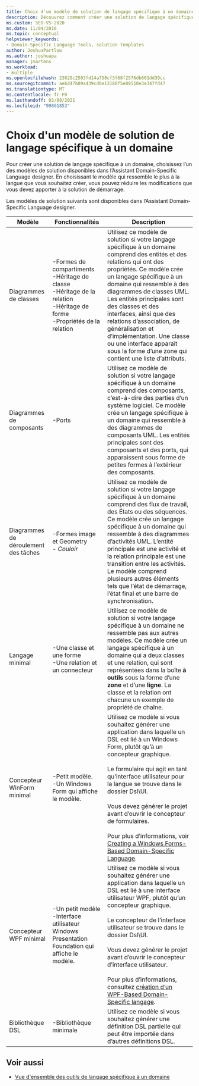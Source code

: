 ```yaml
---
title: Choix d'un modèle de solution de langage spécifique à un domaine
description: Découvrez comment créer une solution de langage spécifique à un domaine en choisissant l’un des modèles de solution disponibles dans l’Assistant Domain-Specific Language designer.
ms.custom: SEO-VS-2020
ms.date: 11/04/2016
ms.topic: conceptual
helpviewer_keywords:
- Domain-Specific Language Tools, solution templates
author: JoshuaPartlow
ms.author: joshuapa
manager: jmartens
ms.workload:
- multiple
ms.openlocfilehash: 23629c2503fd14a758cf3f68f2576db601dd39cc
ms.sourcegitcommit: ae6d47b09a439cd0e13180f5e89510e3e347fd47
ms.translationtype: MT
ms.contentlocale: fr-FR
ms.lasthandoff: 02/08/2021
ms.locfileid: "99861853"
---
```

# <a name="choosing-a-domain-specific-language-solution-template"></a>Choix d'un modèle de solution de langage spécifique à un domaine
Pour créer une solution de langage spécifique à un domaine, choisissez l’un des modèles de solution disponibles dans l’Assistant Domain-Specific Language designer. En choisissant le modèle qui ressemble le plus à la langue que vous souhaitez créer, vous pouvez réduire les modifications que vous devez apporter à la solution de démarrage.

 Les modèles de solution suivants sont disponibles dans l’Assistant Domain-Specific Language designer.

|Modèle|Fonctionnalités|Description|
|-|-|-|
|Diagrammes de classes|-Formes de compartiments<br />-Héritage de classe<br />-Héritage de la relation<br />-Héritage de forme<br />-Propriétés de la relation|Utilisez ce modèle de solution si votre langage spécifique à un domaine comprend des entités et des relations qui ont des propriétés. Ce modèle crée un langage spécifique à un domaine qui ressemble à des diagrammes de classes UML. Les entités principales sont des classes et des interfaces, ainsi que des relations d’association, de généralisation et d’implémentation. Une classe ou une interface apparaît sous la forme d’une zone qui contient une liste d’attributs.|
|Diagrammes de composants|-Ports|Utilisez ce modèle de solution si votre langage spécifique à un domaine comprend des composants, c’est-à-dire des parties d’un système logiciel. Ce modèle crée un langage spécifique à un domaine qui ressemble à des diagrammes de composants UML. Les entités principales sont des composants et des ports, qui apparaissent sous forme de petites formes à l’extérieur des composants.|
|Diagrammes de déroulement des tâches|-Formes image et Geometry<br />-   *Couloir*|Utilisez ce modèle de solution si votre langage spécifique à un domaine comprend des flux de travail, des États ou des séquences. Ce modèle crée un langage spécifique à un domaine qui ressemble à des diagrammes d’activités UML. L’entité principale est une activité et la relation principale est une transition entre les activités. Le modèle comprend plusieurs autres éléments tels que l’état de démarrage, l’état final et une barre de synchronisation.|
|Langage minimal|-Une classe et une forme<br />-Une relation et un connecteur|Utilisez ce modèle de solution si votre langage spécifique à un domaine ne ressemble pas aux autres modèles. Ce modèle crée un langage spécifique à un domaine qui a deux classes et une relation, qui sont représentées dans la boîte **à outils** sous la forme d’une **zone** et d’une **ligne**. La classe et la relation ont chacune un exemple de propriété de chaîne.|
|Concepteur WinForm minimal|-Petit modèle.<br />-Un Windows Form qui affiche le modèle.|Utilisez ce modèle si vous souhaitez générer une application dans laquelle un DSL est lié à un Windows Form, plutôt qu’à un concepteur graphique.<br /><br /> Le formulaire qui agit en tant qu’interface utilisateur pour la langue se trouve dans le dossier Dsl\UI.<br /><br /> Vous devez générer le projet avant d’ouvrir le concepteur de formulaires.<br /><br /> Pour plus d’informations, voir [Creating a Windows Forms-Based Domain-Specific Language](../modeling/creating-a-windows-forms-based-domain-specific-language.md).|
|Concepteur WPF minimal|-Un petit modèle<br />-Interface utilisateur Windows Presentation Foundation qui affiche le modèle.|Utilisez ce modèle si vous souhaitez générer une application dans laquelle un DSL est lié à une interface utilisateur WPF, plutôt qu’un concepteur graphique.<br /><br /> Le concepteur de l’interface utilisateur se trouve dans le dossier Dsl\UI.<br /><br /> Vous devez générer le projet avant d’ouvrir le concepteur d’interface utilisateur.<br /><br /> Pour plus d’informations, consultez [création d’un WPF-Based Domain-Specific langage](../modeling/creating-a-wpf-based-domain-specific-language.md).|
|Bibliothèque DSL|-Bibliothèque minimale|Utilisez ce modèle si vous souhaitez générer une définition DSL partielle qui peut être importée dans d’autres définitions DSL.|

## <a name="see-also"></a>Voir aussi

- [Vue d'ensemble des outils de langage spécifique à un domaine](../modeling/overview-of-domain-specific-language-tools.md)
